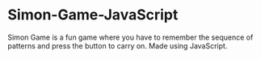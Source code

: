 # Simon-Game-JavaScript

Simon Game is a fun game where you have to remember the sequence of patterns and press the button to carry on. Made using JavaScript.

